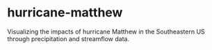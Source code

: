 # hurricane-matthew
Visualizing the impacts of hurricane Matthew in the Southeastern US through precipitation and streamflow data.
